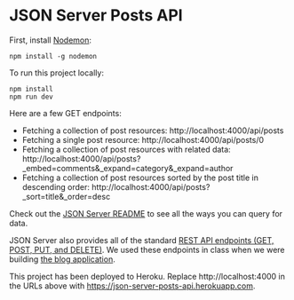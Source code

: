 # JSON Server Posts API

First, install [Nodemon](https://nodemon.io/):

```
npm install -g nodemon
```

To run this project locally:

```
npm install
npm run dev
```

Here are a few GET endpoints:

- Fetching a collection of post resources: http://localhost:4000/api/posts
- Fetching a single post resource: http://localhost:4000/api/posts/0
- Fetching a collection of post resources with related data: http://localhost:4000/api/posts?\_embed=comments&\_expand=category&\_expand=author
- Fetching a collection of post resources sorted by the post title in descending order: http://localhost:4000/api/posts?\_sort=title&\_order=desc

Check out the [JSON Server README](https://github.com/typicode/json-server#table-of-contents) to see all the ways you can query for data.

JSON Server also provides all of the standard [REST API endpoints (GET, POST, PUT, and DELETE)](https://github.com/typicode/json-server#plural-routes). We used these endpoints in class when we were building [the blog application](https://codesandbox.io/s/week-7-prep-sm3f2?file=/src/App.js).

This project has been deployed to Heroku. Replace http://localhost:4000 in the URLs above with https://json-server-posts-api.herokuapp.com.
